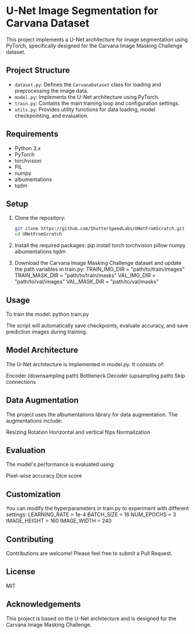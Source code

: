 # U-Net Image Segmentation for Carvana Dataset

This project implements a U-Net architecture for image segmentation using PyTorch, specifically designed for the Carvana Image Masking Challenge dataset.

## Project Structure

- `dataset.py`: Defines the `CarvanaDataset` class for loading and preprocessing the image data.
- `model.py`: Implements the U-Net architecture using PyTorch.
- `train.py`: Contains the main training loop and configuration settings.
- `utils.py`: Provides utility functions for data loading, model checkpointing, and evaluation.

## Requirements

- Python 3.x
- PyTorch
- torchvision
- PIL
- numpy
- albumentations
- tqdm

## Setup

1. Clone the repository:
   ```bash
   git clone https://github.com/ShutterSpeedLabs/UNetFromScratch.git
   cd UNetFromScratch
2. Install the required packages:
   pip install torch torchvision pillow numpy albumentations tqdm

3. Download the Carvana Image Masking Challenge dataset and update the path variables in train.py:
   TRAIN_IMG_DIR = "path/to/train/images"
   TRAIN_MASK_DIR = "path/to/train/masks"
   VAL_IMG_DIR = "path/to/val/images"
   VAL_MASK_DIR = "path/to/val/masks"

## Usage
To train the model:
python train.py

The script will automatically save checkpoints, evaluate accuracy, and save prediction images during training.
## Model Architecture
The U-Net architecture is implemented in model.py. It consists of:

Encoder (downsampling path)
Bottleneck
Decoder (upsampling path)
Skip connections

## Data Augmentation
The project uses the albumentations library for data augmentation. The augmentations include:

Resizing
Rotation
Horizontal and vertical flips
Normalization

## Evaluation
The model's performance is evaluated using:

Pixel-wise accuracy
Dice score

## Customization
You can modify the hyperparameters in train.py to experiment with different settings:
LEARNING_RATE = 1e-4
BATCH_SIZE = 16
NUM_EPOCHS = 3
IMAGE_HEIGHT = 160
IMAGE_WIDTH = 240
## Contributing
Contributions are welcome! Please feel free to submit a Pull Request.
## License
MIT
## Acknowledgements
This project is based on the U-Net architecture and is designed for the Carvana Image Masking Challenge.




